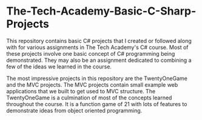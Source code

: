 # The-Tech-Academy-Basic-C-Sharp-Projects

This repository contains basic C# projects that I created or followed along with for various assignments in The Tech Academy's C# course.
Most of these projects involve one basic concept of C# programming being demonstrated. They may also be an assignment dedicated to 
combining a few of the ideas we learned in the course.

The most impressive projects in this repository are the TwentyOneGame and the MVC projects. The MVC projects contain small example web applications that we built to get used to MVC structure. The TwentyOneGame is a culmination of most of the concepts learned throughout
the course. It is a function game of 21 with lots of features to demonstrate ideas from object oriented programming.
